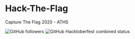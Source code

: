 # Hack-The-Flag
Capture The Flag 2020 - ATHS

![GitHub followers](https://img.shields.io/github/followers/codig0?style=for-the-badge) 
![GitHub Hacktoberfest combined status](https://img.shields.io/github/hacktoberfest/2019/codig0/hack-the-flag?color=green&label=Hack%20The%20Flag&logo=%2350FA7B&logoColor=Test%20Your%20SKill&style=for-the-badge)
